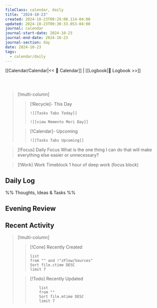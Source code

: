 ```yaml
---
fileClass: calendar, daily
title: "2024-10-23"
created: 2024-10-23T09:29:08.114-04:00
updated: 2024-10-23T09:30:33.053-04:00
journal: calendar
journal-start-date: 2024-10-23
journal-end-date: 2024-10-23
journal-section: day
date: 2024-10-23
tags:
  - calendar/daily
---
```


[[Calendar/Calendar|<< 📆 Calendar]] | [[Logbook|📖 Logbook >>]]

```calendar-nav
```

<br />

> [!multi-column]
>
> > [!Recycle]- This Day
> >
> > ```dynamic-embed
> > ![[Tasks Tabs Today]]
> > ```
> > ```dynamic-embed
> > ![[view Memento Mori Day]]
> > ```
>
> > [!Calendar]- Upcoming
> >
> > ```dynamic-embed
> > ![[Tasks Tabs Upcoming]]
> > ```

> [!Focus] Daily Focus
> What is the one thing I can do that will make everything else easier or unnecessary?

> [!Work] Work
> Timeblock 1 hour of deep work (focus block)

## Daily Log

%%
Thoughts, Ideas & Tasks
%%

## Evening Review

## Recent Activity

> [!multi-column]
>
> > [!Cone] Recently Created
> >
> > ```dataview
> > list
> > from "" and !"zFlow/Sources"
> > Sort file.ctime DESC
> > limit 7
> > ```
>
> > [!Todo] Recently Updated
> >
> > ```dataview
> > 	list
> > 	from ""
> > 	Sort file.mtime DESC
> > 	limit 7
> > ```
